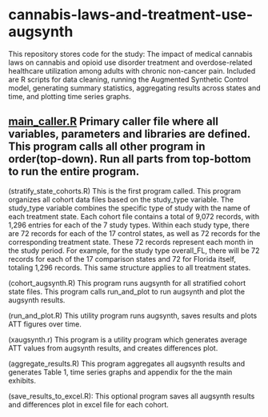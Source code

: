 # cannabis-laws-and-treatment-use-augsynth
This repository stores code for the study: The impact of medical cannabis laws on cannabis and opioid use disorder treatment and overdose-related healthcare utilization among adults with chronic non-cancer pain. 
Included are R scripts for data cleaning, running the Augmented Synthetic Control model, generating summary statistics, aggregating results across states and time, and plotting time series graphs.

[main_caller.R](main_caller.R)
Primary caller file where all variables, parameters and libraries are defined. 
This program calls all other program in order(top-down).
Run all parts from top-bottom to run the entire program.
-------------------------------------------------------------------------------------------------


(stratify_state_cohorts.R)
This is the first program called. This program organizes all cohort data files based on the study_type variable. The study_type variable combines the specific type of study with the name of each treatment state. Each cohort file contains a total of 9,072 records, with 1,296 entries for each of the 7 study types. Within each study type, there are 72 records for each of the 17 control states, as well as 72 records for the corresponding treatment state. These 72 records represent each month in the study period. For example, for the study type overall_FL, there will be 72 records for each of the 17 comparison states and 72 for Florida itself, totaling 1,296 records. This same structure applies to all treatment states.


(cohort_augsynth.R)
This program runs augsynth for all stratified cohort state files. This program calls run_and_plot to run augsynth and plot the augsynth results.  


(run_and_plot.R)
This utility program runs augsynth, saves results and plots ATT figures over time.


(xaugsynth.r)
This program is a utility program which generates average ATT values from augsynth results, and creates differences plot.


(aggregate_results.R)
This program aggregates all augsynth results and generates Table 1, time series graphs and appendix for the the main exhibits.


(save_results_to_excel.R):
This optional program saves all augsynth results and differences plot in excel file for each cohort.
